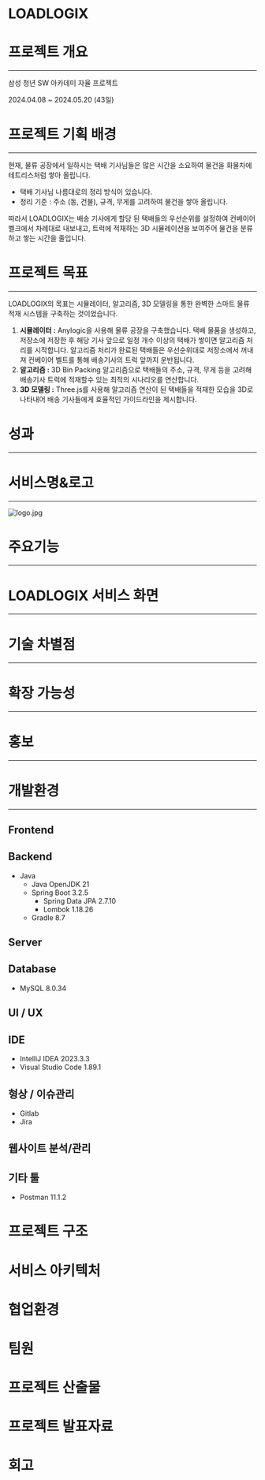 # LOADLOGIX

# 프로젝트 개요

---

삼성 청년 SW 아카데미 자율 프로젝트

2024.04.08 ~ 2024.05.20 (43일)

# 프로젝트 기획 배경

---

현재, 물류 공장에서 일하시는 택배 기사님들은 많은 시간을 소요하여 물건을 화물차에 테트리스처럼 쌓아 올립니다.

- 택배 기사님 나름대로의 정리 방식이 있습니다.
- 정리 기준 : 주소 (동, 건물), 규격, 무게를 고려하여 물건을 쌓아 올립니다.

따라서 LOADLOGIX는 배송 기사에게 할당 된 택배들의 우선순위를 설정하여 컨베이어 벨크에서 차례대로 내보내고, 트럭에 적재하는 3D 시뮬레이션을 보여주어 물건을 분류하고 쌓는 시간을 줄입니다.

# 프로젝트 목표

---

LOADLOGIX의 목표는 시뮬레이터, 알고리즘, 3D 모델링을 통한 완벽한 스마트 물류 적재 시스템을 구축하는 것이었습니다.

1. **시뮬레이터 :**  Anylogic을 사용해 물류 공장을 구축했습니다. 택배 물품을 생성하고, 저장소에 저장한 후 해당 기사 앞으로 일정 개수 이상의 택배가 쌓이면 알고리즘 처리를 시작합니다. 알고리즘 처리가 완료된 택배들은 우선순위대로 저장소에서 꺼내져 컨베이어 벨트를 통해 배송기사의 트럭 앞까지 운반됩니다.
2. **알고리즘  :** 3D Bin Packing 알고리즘으로 택배들의 주소, 규격, 무게 등을 고려해 배송기사 트럭에 적재할수 있는 최적의 시나리오를 연산합니다.
3. **3D 모델링 :** Three.js를 사용해 알고리즘 연산이 된 택배들을 적재한 모습을 3D로 나타내어 배송 기사들에게 효율적인 가이드라인을 제시합니다.

# 성과

---

# 서비스명&로고

---

![logo.jpg](LOADLOGIX%20b2a363e3f96441b88bcd2b0c88b1bed9/logo.jpg)

# 주요기능

---

# LOADLOGIX 서비스 화면

---

# 기술 차별점

---

# 확장 가능성

---

# 홍보

---

# 개발환경

---

## Frontend

## Backend

- Java
    - Java OpenJDK 21
    - Spring Boot 3.2.5
        - Spring Data JPA 2.7.10
        - Lombok 1.18.26
    - Gradle 8.7

## Server

## Database

- MySQL 8.0.34

## **UI / UX**

## **IDE**

- IntelliJ IDEA 2023.3.3
- Visual Studio Code 1.89.1

## **형상 / 이슈관리**

- Gitlab
- Jira

## **웹사이트 분석/관리**

## **기타 툴**

- Postman 11.1.2

# 프로젝트 구조

# 서비스 아키텍처

# 협업환경

# 팀원

# 프로젝트 산출물

# 프로젝트 발표자료

# 회고